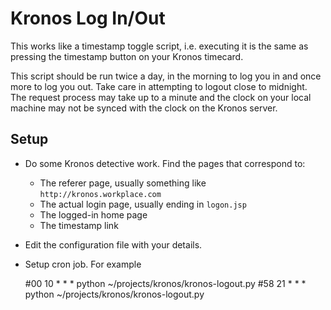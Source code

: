 # Kronos Log In/Out

This works like a timestamp toggle script, i.e. executing it is the same as
pressing the timestamp button on your Kronos timecard.

This script should be run twice a day, in the morning to log you in and once
more to log you out.  Take care in attempting to logout close to midnight.  The
request process may take up to a minute and the clock on your local machine may
not be synced with the clock on the Kronos server.

## Setup

-   Do some Kronos detective work.  Find the pages that correspond to:
    -   The referer page, usually something like `http://kronos.workplace.com`
    -   The actual login page, usually ending in `logon.jsp`
    -   The logged-in home page
    -   The timestamp link

-   Edit the configuration file with your details.

-   Setup cron job.  For example


    #00 10 * * * python ~/projects/kronos/kronos-logout.py
    #58 21 * * * python ~/projects/kronos/kronos-logout.py

